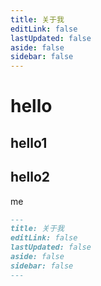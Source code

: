 ```yaml
---
title: 关于我
editLink: false
lastUpdated: false
aside: false
sidebar: false
---
```

# hello
## hello1
## hello2
me
```markdown
---
title: 关于我
editLink: false
lastUpdated: false
aside: false
sidebar: false
---
```
